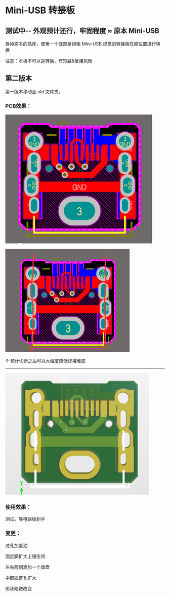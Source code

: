 # Mini-USB 转接板

## 测试中-- 外观预计还行，牢固程度 ≈ 原本 Mini-USB

拆掉原本的插座，使用一个底部是镜像 Mini-USB 焊盘的转接板在原位置进行转换


注意：本板不可以逆转换，有短路&反接风险

## 第二版本

第一版本移动至 old 文件夹。

### PCB效果：

![avatar](./Pic/2_PCB_1.png)

![avatar](./Pic/2_PCB_3.png)

↑ 预计切断之后可以大幅度降低焊接难度

 
--- 

![avatar](./Pic/2_3D_1.png)

### 使用效果：

测试，等电路板到手

### 变更：

过孔加盖油

固定脚扩大上锡空间

左右两侧添加一个焊盘

中部固定孔扩大

形状略微改变


